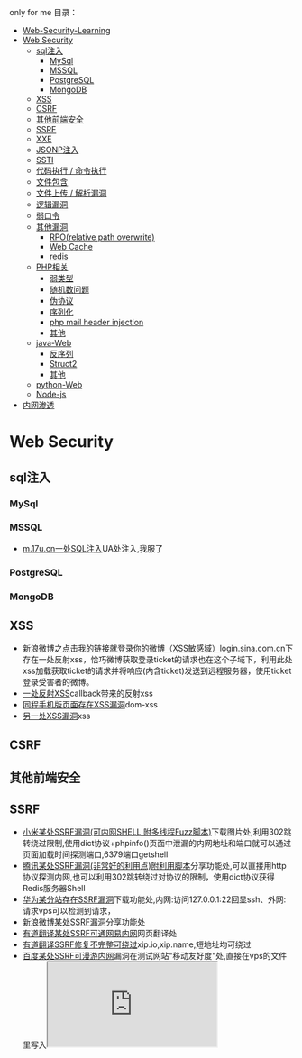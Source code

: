 only for me
目录：
- [Web-Security-Learning](#web-security-learning)
- [Web Security](#web-security)
    - [sql注入](#sql%E6%B3%A8%E5%85%A5)
        - [MySql](#mysql)
        - [MSSQL](#mssql)
        - [PostgreSQL](#postgresql)
        - [MongoDB](#mongodb)
    - [XSS](#xss)
    - [CSRF](#csrf)
    - [其他前端安全](#%E5%85%B6%E4%BB%96%E5%89%8D%E7%AB%AF%E5%AE%89%E5%85%A8)
    - [SSRF](#ssrf)
    - [XXE](#xxe)
    - [JSONP注入](#jsonp%E6%B3%A8%E5%85%A5)
    - [SSTI](#ssti)
    - [代码执行 / 命令执行](#%E4%BB%A3%E7%A0%81%E6%89%A7%E8%A1%8C--%E5%91%BD%E4%BB%A4%E6%89%A7%E8%A1%8C)
    - [文件包含](#%E6%96%87%E4%BB%B6%E5%8C%85%E5%90%AB)
    - [文件上传 / 解析漏洞](#%E6%96%87%E4%BB%B6%E4%B8%8A%E4%BC%A0--%E8%A7%A3%E6%9E%90%E6%BC%8F%E6%B4%9E)
    - [逻辑漏洞](#%E9%80%BB%E8%BE%91%E6%BC%8F%E6%B4%9E)
    - [弱口令](#%e5%bc%b1%e5%8f%a3%e4%bb%a4)
    - [其他漏洞](#%E5%85%B6%E4%BB%96%E6%BC%8F%E6%B4%9E)
        - [RPO(relative path overwrite)](#rporelative-path-overwrite)
        - [Web Cache](#web-cache)
        - [redis](#redis)
    - [PHP相关](#php%E7%9B%B8%E5%85%B3)
        - [弱类型](#%E5%BC%B1%E7%B1%BB%E5%9E%8B)
        - [随机数问题](#%E9%9A%8F%E6%9C%BA%E6%95%B0%E9%97%AE%E9%A2%98)
        - [伪协议](#%E4%BC%AA%E5%8D%8F%E8%AE%AE)
        - [序列化](#%E5%BA%8F%E5%88%97%E5%8C%96)
        - [php mail header injection](#php-mail-header-injection)
        - [其他](#%E5%85%B6%E4%BB%96)
    - [java-Web](#java-web)
        - [反序列](#%E5%8F%8D%E5%BA%8F%E5%88%97)
        - [Struct2](#struct2)
        - [其他](#%E5%85%B6%E4%BB%96-1)
    - [python-Web](#python-web)
    - [Node-js](#node-js)
- [内网渗透](#%E5%86%85%E7%BD%91%E6%B8%97%E9%80%8F)

<!-- more -->

# Web Security
## sql注入
### MySql
### MSSQL
+ [m.17u.cn一处SQL注入](https://sec.ly.com/bugdetail?id=009063229194078153174131073236159115161105151152)UA处注入,我服了
### PostgreSQL
### MongoDB
## XSS
+ [新浪微博之点击我的链接就登录你的微博（XSS敏感域）](https://shuimugan.com/bug/view?bug_no=189664)login.sina.com.cn下存在一处反射xss，恰巧微博获取登录ticket的请求也在这个子域下，利用此处xss加载获取ticket的请求并将响应(内含ticket)发送到远程服务器，使用ticket登录受害者的微博。
+ [一处反射XSS](https://sec.ly.com/bugdetail?id=164059119140096112064219016149065088080056201165)callback带来的反射xss
+ [同程手机版页面存在XSS漏洞](https://sec.ly.com/bugdetail?id=008030176020196174113061242204025233079222194237)dom-xss
+ [另一处XSS漏洞](https://sec.ly.com/bugdetail?id=011181226074175120196222176022086125091061016183)xss
## CSRF
## 其他前端安全
## SSRF
+ [小米某处SSRF漏洞(可内网SHELL 附多线程Fuzz脚本)](https://shuimugan.com/bug/view?bug_no=215779)下载图片处,利用302跳转绕过限制,使用dict协议+phpinfo()页面中泄漏的内网地址和端口就可以通过页面加载时间探测端口,6379端口getshell
+ [腾讯某处SSRF漏洞(非常好的利用点)附利用脚本](https://shuimugan.com/bug/view?bug_no=215419)分享功能处,可以直接用http协议探测内网,也可以利用302跳转绕过对协议的限制，使用dict协议获得Redis服务器Shell
+ [华为某分站存在SSRF漏洞](https://shuimugan.com/bug/view?bug_no=214331)下载功能处,内网:访问127.0.0.1:22回显ssh、外网:请求vps可以检测到请求，
+ [新浪微博某处SSRF漏洞](https://shuimugan.com/bug/view?bug_no=214334)分享功能处
+ [有道翻译某处SSRF可通网易内网](https://shuimugan.com/bug/view?bug_no=198176)网页翻译处
+ [有道翻译SSRF修复不完整可绕过](https://shuimugan.com/bug/view?bug_no=214261)xip.io,xip.name,短地址均可绕过
+ [百度某处SSRF可漫游内网](https://shuimugan.com/bug/view?bug_no=214138)漏洞在测试网站"移动友好度"处,直接在vps的文件里写入<iframe src="http://10.16.83.164:8080">绕过，
+ [bilibili某分站从信息泄露到ssrf再到命令执行](https://shuimugan.com/bug/view?bug_no=213982)
+ [七牛某站SSRF可探测内网](https://shuimugan.com/bug/view?bug_no=210934)获取远程图片处ssrf+elasticsearch未授权访问泄露内网网段=探测内网
+ [某处疑似ssrf](https://sec.ly.com/bugdetail?id=050154138086142207045203091175163115085241023043)支付订单的url里url参数存在ssrf
+ [有道翻译某处SSRF可通网易内网](https://shuimugan.com/bug/view?bug_no=198176)网页翻译处

## XXE
+ [从开源中国的某XXE漏洞到主站shell](https://shuimugan.com/bug/view?bug_no=59911)在线格式化XML工具存在xxe,XXE读取到脚本文件/home/run/ssh_go.sh，内含SSH登陆密码。
+ [百度某平台Blind XXE漏洞&可Bool型SSRF攻击](https://shuimugan.com/bug/view?bug_no=134057)XML检查工具存在xxe
+ [搜狗某平台Blind XXE漏洞(读取文件/SSRF/Struts2命令执行)](https://shuimugan.com/bug/view?bug_no=135397)XML检查工具存在xxe
+ [百度某功能XML实体注入](https://shuimugan.com/bug/view?bug_no=58381)该功能点将用户输入的svg转换为对应的JPG图片，抓包构造特殊的svg文件然后下载图片，在图片中有回显
+ [百度某功能XML实体注入（二）](https://shuimugan.com/bug/view?bug_no=59783)在第一次修复后只过滤了ENTITY这个词，DTD 本身就支持调用外部的DTD文件，因此我们只需要在svg里加一个外部的DTD就绕过了
+ [鲜果网RSS导入Blind XXE漏洞](https://shuimugan.com/bug/view?bug_no=74069)支持导入OPML文件格式的订阅
+ [博客园某处XXE可下载任意文件](https://shuimugan.com/bug/view?bug_no=111828)博客搬家功能，可以通过导入XML添加博客
+ [用友人力资源管理软件全版本XXE漏洞](https://shuimugan.com/bug/view?bug_no=117316)登陆与重置密码时使用XML传输数据。
+ [AOL Website XML External Entity(XXE) Vulnerability](https://shuimugan.com/bug/view?bug_no=148793)xmlrpc
+ [国际php框架slim架构上存在XXE漏洞](https://shuimugan.com/bug/view?bug_no=156208)根据content-type来区分解析数据。新版本需求php5.5以上，以为不存在xxe，事实上xml外部实体的解析，和php版本并无关系，而是和编译时的libxml库版本有关
+ [唯品会存在Blind XXE 漏洞](https://shuimugan.com/bug/view?bug_no=168457) xfire是流行的webservice开发组件，其在invoke时使用了STAX解析XML导致XML实体注入发生 
+ [Xfire文件读取漏洞](http://www.anquan.us/static/bugs/wooyun-2016-0166751.html)
+ [Revisting XXE and abusing protocols](https://sensepost.com/blog/2014/revisting-xxe-and-abusing-protocols/)老外写的真难读，xxe+expect=RCE
+ [从开源中国的某XXE漏洞到主站shell](https://shuimugan.com/bug/view?bug_no=59911)
+ [从开源中国的某XXE漏洞到主站shell](https://shuimugan.com/bug/view?bug_no=59911)
+ [从开源中国的某XXE漏洞到主站shell](https://shuimugan.com/bug/view?bug_no=59911)

## JSONP注入
## SSTI
## 代码执行 / 命令执行
+ [凤凰网某站命令执行漏洞(已反弹shell)](https://shuimugan.com/bug/view?bug_no=205542)发博文时上传图片,存在ImageMagick命令执行漏洞
+ [从开源中国的某XXE漏洞到主站shell](https://shuimugan.com/bug/view?bug_no=59911)
+ [从开源中国的某XXE漏洞到主站shell](https://shuimugan.com/bug/view?bug_no=59911)
+ [从开源中国的某XXE漏洞到主站shell](https://shuimugan.com/bug/view?bug_no=59911)
+ [从开源中国的某XXE漏洞到主站shell](https://shuimugan.com/bug/view?bug_no=59911)
+ [从开源中国的某XXE漏洞到主站shell](https://shuimugan.com/bug/view?bug_no=59911)
## 文件包含
+ [**链家旗下自如某站一个有意思的文件包含到简单内网渗透（本地文件包含getshell技巧）**](https://shuimugan.com/bug/view?bug_no=134185)**包含临时文件getshell技巧+内网渗透**
+ [天府交易所邮件系统存在文件包含漏洞 ](https://shuimugan.com/bug/view?bug_no=210881)zimbra邮件管理系统的文件包含漏洞
+ [上海热线邮箱系统任意文件读取漏洞 ](https://shuimugan.com/bug/view?bug_no=207670)zimbra邮件管理系统的文件包含漏洞
+ [中国移动通信集团新疆集团通讯录某处文件包含导致命令执行Getshell ](https://shuimugan.com/bug/view?bug_no=202397)AXIS2-4279, [Axis2本地文件包含漏洞](https://issues.apache.org/jira/browse/AXIS2-4279)
+ [p2p金融安全之鼎鑫财富某处缺陷导致任意文件包含执行(主站Shell/数据库root权限/会员信息泄露/可操作数据库加钱)](https://shuimugan.com/bug/view?bug_no=188094)dz的uc_server弱口令登陆，上传图片马getshell,菜刀连接翻出数据库配置
+ [从开源中国的某XXE漏洞到主站shell](https://shuimugan.com/bug/view?bug_no=59911)
+ [从开源中国的某XXE漏洞到主站shell](https://shuimugan.com/bug/view?bug_no=59911)
+ [从开源中国的某XXE漏洞到主站shell](https://shuimugan.com/bug/view?bug_no=59911)
+ [从开源中国的某XXE漏洞到主站shell](https://shuimugan.com/bug/view?bug_no=59911)
+ [从开源中国的某XXE漏洞到主站shell](https://shuimugan.com/bug/view?bug_no=59911)
+ [从开源中国的某XXE漏洞到主站shell](https://shuimugan.com/bug/view?bug_no=59911)
## 文件上传 / 解析漏洞
+ [快钱某站上传Getshell](https://shuimugan.com/bug/view?bug_no=209324)上传图片处，直接上传jsp shell,利用00截断绕过。
+ [财政部某站任意文件上传](https://shuimugan.com/bug/view?bug_no=214735)附件上传处,抓包改后缀
+ [酷我音乐某处任意文件上传Getshell](https://shuimugan.com/bug/view?bug_no=214510)扫描c段,发现文件上传，getshell.扫描内网，代理访问内网存活ip，又发现内网中一处文件上传
+ [顺丰某分站从列目录到代码执行Getshell](https://shuimugan.com/bug/view?bug_no=59911)扫描c段,发现列目录漏洞，下载服务dll，反编译,发现密码，写一个客户端程序，调用服务上传,getshell
+ [趣网某漏洞Getshell导致所有站点/数据库沦陷（涉及435W+用户数据/68W+交易订单)](https://shuimugan.com/bug/view?bug_no=5991)IOS APP在头像上传处修改上传类型后可上传php shell
+ [广州长城宽带OA系统任意文件上传已入远程桌面泄漏大量办公信息](https://shuimugan.com/bug/view?bug_no=213240)后台管理系统弱口令，登录后写邮件处发现fckeditor上传，getshell,netstat -abn 发现termsrv（远程桌面）端口位于25608，添加用户并连接
+ [中国民航某内部系统Getshell(泄漏9K多员工信息)](https://shuimugan.com/bug/view?bug_no=213106)爆破登录，头像上传处上传shell,菜刀连接找到数据库配置
+ [21英语网存在两处漏洞导致getshell/ROOT权限/影响大量子站点](https://shuimugan.com/bug/view?bug_no=213058)图片上传,木马前面添加GIF89a文件头+00截断,成功getshell
+ [运营商安全之中国移动多个漏洞打包(可SHELL内网漫游)](https://shuimugan.com/bug/view?bug_no=212792)上传图片处，抓包修改后缀绕过,getshell.
+ [奔驰某站getshell涉及大量数据库](https://shuimugan.com/bug/view?bug_no=212604)弱口令登陆,上传视频处，getshell
+ [**七牛云存储某站漏洞可跨越边界漫游内网**](https://shuimugan.com/bug/view?bug_no=212372)**github泄露测试账号，登录发现一些ip,nmap扫描端口找到一处web应用:ITDB资产管理系统,官网下源码找到默认数据库路径，进而直接下载数据库,数据库中发现管理员口令。登录发现上传文件处存在漏洞，上传文件getshell,文件路径通过审计源码得知.剩下的就是内网渗透部分.**
+ [中国联通某系统存在任意文件上传漏洞可越权修改28W商户信息数10W资质文件](https://shuimugan.com/bug/view?bug_no=212079)发布活动处，可上传图片。getshell
+ [建设银行某分行系统漏洞导致GetShell](https://shuimugan.com/bug/view?bug_no=210956)扫描端口获取商户后台,注册后添加信息上传(jspx)
+ [海尔集团某服务器配置不当导致代码执行](https://shuimugan.com/bug/view?bug_no=210602)访问/robots.txt/a.php,发现robots.txt被当成php文件执行，存在nginx解析漏洞
+ [TOM在线某分站任意文件上传可导致Getshell](https://shuimugan.com/bug/view?bug_no=210421)头像上传php shell
+ [梅花网某分站任意代码上传webshell及多库30W用户可查](https://shuimugan.com/bug/view?bug_no=209677)发稿时可上传文件,上传aspx shell
+ [满堂红集团任意文件上传可Getshell泄漏企业内部信息以及Blind XXE](https://shuimugan.com/bug/view?bug_no=214735)googlehacking到上传页面，上传shell
+ [酷狗主站的一处任意文件上传可shell](https://shuimugan.com/bug/view?bug_no=208816)上传php文件瞬间会被删除，利用条件竞争，在被删除之前生成一个shell
+ [鼎鑫财富某处缺陷导致任意文件包含执行](https://shuimugan.com/bug/view?bug_no=188094)弱口令登陆后台，配合前台上传图片马  getshell
+ [句酷批改网本站任意文件上传，可导致123万数据泄漏](http://www.anquan.us/static/bugs/wooyun-2013-024404.html)nginx解析漏洞
+ [黑龙江农村信用社oa系统文件可绕过上传限制getshell](https://shuimugan.com/bug/view?bug_no=208040) path参数 及 fileId参数可自定义文件及目录名
+ [新加坡预付卡Sinopay远程代码执行](https://shuimugan.com/bug/view?bug_no=207557)s2-016
+ [某报关系统配置不当涉及大量身份证扫描件/上百万用户信息](https://shuimugan.com/bug/view?bug_no=206537)FCK编辑器漏洞上传文件，%00截断后缀上传小马
+ [体检宝www主站Getshell（涉及72W+用户数据）](https://shuimugan.com/bug/view?bug_no=206327)IOS APP头像上传处，上传shell
+ [财政部某站任意文件上传](https://shuimugan.com/bug/view?bug_no=214735)附件上传处,抓包改后缀


## 逻辑漏洞
## 弱口令
+ [运营商安全之中国移动多个漏洞打包(可SHELL内网漫游)](https://shuimugan.com/bug/view?bug_no=212792)扫描端口,发现一处jboss后台匿名访问，弱口令登陆。
## 其他漏洞
### RPO(relative path overwrite)
### Web Cache
### redis
## PHP相关
### 弱类型
### 随机数问题
### 伪协议
### 序列化
### php mail header injection
### 其他
## java-Web
### 反序列
### Struct2
## python-Web
## Node-js
# 内网渗透
+ [七牛云存储某站漏洞可跨越边界漫游内网](https://shuimugan.com/bug/view?bug_no=212372)
+ [新浪乐居某处缺陷导致内网漫游](https://shuimugan.com/bug/view?bug_no=208792)
+ [财政部某站任意文件上传](https://shuimugan.com/bug/view?bug_no=214735)附件上传处,抓包改后缀
+ [财政部某站任意文件上传](https://shuimugan.com/bug/view?bug_no=214735)附件上传处,抓包改后缀
+ [财政部某站任意文件上传](https://shuimugan.com/bug/view?bug_no=214735)附件上传处,抓包改后缀
+ [财政部某站任意文件上传](https://shuimugan.com/bug/view?bug_no=214735)附件上传处,抓包改后缀
